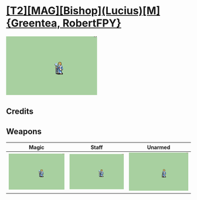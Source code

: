 # [\[T2\]\[MAG\]\[Bishop\]\(Lucius\)\[M\]{Greentea, RobertFPY}](./%5BT2%5D%5BMAG%5D%5BBishop%5D(Lucius)%5BM%5D%7BGreentea,%20RobertFPY%7D)

<img src="./6.%20Magic/Magic_000.png" alt="[T2][MAG][Bishop](Lucius)[M]{Greentea, RobertFPY} standing" />

## Credits



## Weapons


|Magic |Staff |Unarmed |
|  :---: | :---: | :---: |
| <img alt="Magic animation" src="./6.%20Magic/Magic.gif" /> | <img alt="Staff animation" src="./7.%20Staff/Staff.gif" /> | <img alt="Unarmed animation" src="./8.%20Unarmed/Unarmed.gif" /> |
